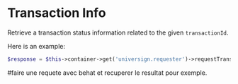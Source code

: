 Transaction Info
================

Retrieve a transaction status information related to the given `transactionId`.

Here is an example:
```php
$response = $this->container->get('universign.requester')->requestTransactionInfo($transactionId);
```

#faire une requete avec behat et recuperer le resultat pour exemple.
